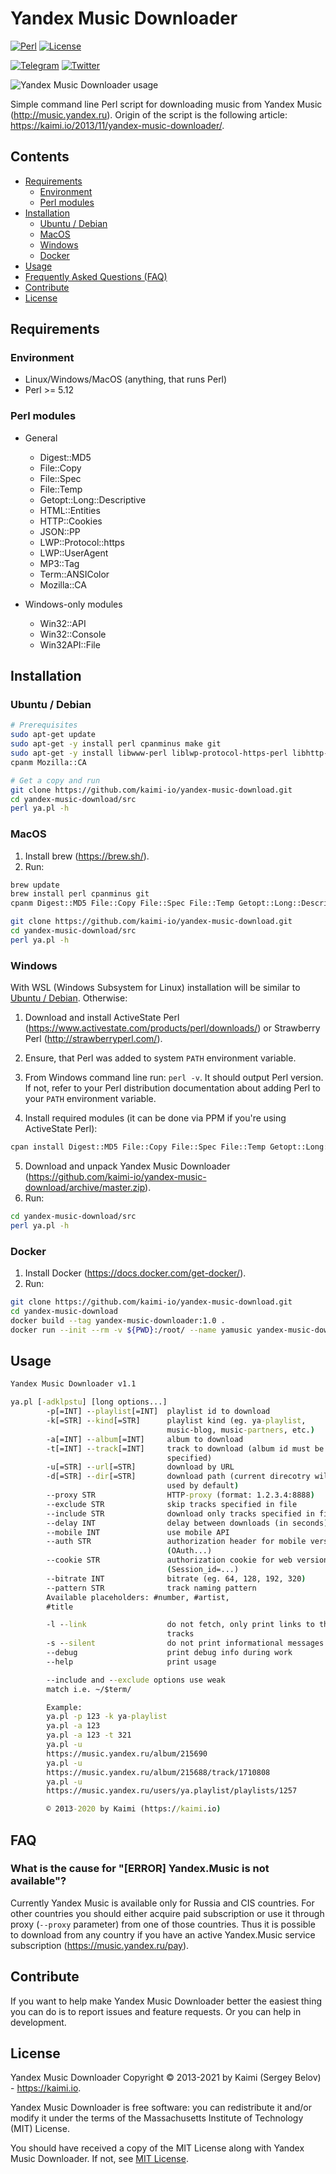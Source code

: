 Yandex Music Downloader
=====================
[![Perl](https://img.shields.io/badge/perl-green.svg)](https://www.perl.org/) [![License](https://img.shields.io/badge/license-MIT-red.svg)](https://raw.githubusercontent.com/kaimi-io/yandex-music-download/master/LICENSE)

[![Telegram](https://img.shields.io/badge/Telegram--lightgrey?logo=telegram&style=social)](https://t.me/kaimi_io)
[![Twitter](https://img.shields.io/twitter/follow/kaimi_io?style=social)](https://twitter.com/kaimi_io)

![Yandex Music Downloader usage](https://github.com/kaimi-io/yandex-music-download/blob/master/usage.gif?raw=true)

Simple command line Perl script for downloading music from Yandex Music (http://music.yandex.ru).
Origin of the script is the following article: https://kaimi.io/2013/11/yandex-music-downloader/.

## Contents
- [Requirements](#Requirements)
  - [Environment](#Environment)
  - [Perl modules](#Perl-modules)
- [Installation](#Installation)
  - [Ubuntu / Debian](#ubuntu--debian)
  - [MacOS](#MacOS)
  - [Windows](#Windows)
  - [Docker](#Docker)
- [Usage](#Usage)
- [Frequently Asked Questions (FAQ)](#FAQ)
- [Contribute](#Contribute)
- [License](#License)

## Requirements
### Environment
* Linux/Windows/MacOS (anything, that runs Perl)
* Perl >= 5.12

### Perl modules
* General
  * Digest::MD5
  * File::Copy
  * File::Spec
  * File::Temp
  * Getopt::Long::Descriptive
  * HTML::Entities
  * HTTP::Cookies
  * JSON::PP
  * LWP::Protocol::https
  * LWP::UserAgent
  * MP3::Tag
  * Term::ANSIColor
  * Mozilla::CA
  
* Windows-only modules
  * Win32::API
  * Win32::Console
  * Win32API::File

## Installation
### Ubuntu / Debian
```bash
# Prerequisites
sudo apt-get update
sudo apt-get -y install perl cpanminus make git
sudo apt-get -y install libwww-perl liblwp-protocol-https-perl libhttp-cookies-perl libhtml-parser-perl libmp3-tag-perl libgetopt-long-descriptive-perl libarchive-zip-perl
cpanm Mozilla::CA

# Get a copy and run
git clone https://github.com/kaimi-io/yandex-music-download.git
cd yandex-music-download/src
perl ya.pl -h
```
### MacOS
1. Install brew (https://brew.sh/).
2. Run:
```bash
brew update
brew install perl cpanminus git
cpanm Digest::MD5 File::Copy File::Spec File::Temp Getopt::Long::Descriptive HTML::Entities HTTP::Cookies JSON::PP LWP::Protocol::https LWP::UserAgent MP3::Tag Term::ANSIColor Mozilla::CA

git clone https://github.com/kaimi-io/yandex-music-download.git
cd yandex-music-download/src
perl ya.pl -h
```
### Windows
With WSL (Windows Subsystem for Linux) installation will be similar to [Ubuntu / Debian](#ubuntu--debian).
Otherwise:
1. Download and install ActiveState Perl (https://www.activestate.com/products/perl/downloads/) or Strawberry Perl (http://strawberryperl.com/).
2. Ensure, that Perl was added to system `PATH` environment variable.
3. From Windows command line run:
```perl -v```. It should output Perl version. If not, refer to your Perl distribution documentation about adding Perl to your `PATH` environment variable.

4. Install required modules (it can be done via PPM if you're using ActiveState Perl):
```bash
cpan install Digest::MD5 File::Copy File::Spec File::Temp Getopt::Long::Descriptive HTML::Entities HTTP::Cookies JSON::PP LWP::Protocol::https LWP::UserAgent MP3::Tag Term::ANSIColor Mozilla::CA Win32::API Win32::Console Win32API::File
```
5. Download and unpack Yandex Music Downloader (https://github.com/kaimi-io/yandex-music-download/archive/master.zip).
6. Run:
```bash
cd yandex-music-download/src
perl ya.pl -h
```

### Docker
1. Install Docker (https://docs.docker.com/get-docker/).
2. Run:
```bash
git clone https://github.com/kaimi-io/yandex-music-download.git
cd yandex-music-download
docker build --tag yandex-music-downloader:1.0 .
docker run --init --rm -v ${PWD}:/root/ --name yamusic yandex-music-downloader:1.0 -d /root --cookie "Session_id=..." -u https://music.yandex.ru/album/215688/track/1710808
```

## Usage
```bat
Yandex Music Downloader v1.1

ya.pl [-adklpstu] [long options...]
        -p[=INT] --playlist[=INT]  playlist id to download
        -k[=STR] --kind[=STR]      playlist kind (eg. ya-playlist,
                                   music-blog, music-partners, etc.)
        -a[=INT] --album[=INT]     album to download
        -t[=INT] --track[=INT]     track to download (album id must be
                                   specified)
        -u[=STR] --url[=STR]       download by URL
        -d[=STR] --dir[=STR]       download path (current direcotry will be
                                   used by default)
        --proxy STR                HTTP-proxy (format: 1.2.3.4:8888)
        --exclude STR              skip tracks specified in file
        --include STR              download only tracks specified in file
        --delay INT                delay between downloads (in seconds)
        --mobile INT               use mobile API
        --auth STR                 authorization header for mobile version
                                   (OAuth...)
        --cookie STR               authorization cookie for web version
                                   (Session_id=...)
        --bitrate INT              bitrate (eg. 64, 128, 192, 320)
        --pattern STR              track naming pattern
        Available placeholders: #number, #artist,
        #title

        -l --link                  do not fetch, only print links to the
                                   tracks
        -s --silent                do not print informational messages
        --debug                    print debug info during work
        --help                     print usage

        --include and --exclude options use weak
        match i.e. ~/$term/

        Example:
        ya.pl -p 123 -k ya-playlist
        ya.pl -a 123
        ya.pl -a 123 -t 321
        ya.pl -u
        https://music.yandex.ru/album/215690
        ya.pl -u
        https://music.yandex.ru/album/215688/track/1710808
        ya.pl -u
        https://music.yandex.ru/users/ya.playlist/playlists/1257

        © 2013-2020 by Kaimi (https://kaimi.io)
```

## FAQ
### What is the cause for "[ERROR] Yandex.Music is not available"?
Currently Yandex Music is available only for Russia and CIS countries. For other countries you should either acquire paid subscription or use it through proxy (```--proxy``` parameter) from one of those countries. Thus it is possible to download from any country if you have an active Yandex.Music service subscription (https://music.yandex.ru/pay).

## Contribute
If you want to help make Yandex Music Downloader better the easiest thing you can do is to report issues and feature requests. Or you can help in development.

## License
Yandex Music Downloader Copyright © 2013-2021 by Kaimi (Sergey Belov) - https://kaimi.io.

Yandex Music Downloader is free software: you can redistribute it and/or modify it under the terms of the Massachusetts Institute of Technology (MIT) License.

You should have received a copy of the MIT License along with Yandex Music Downloader. If not, see [MIT License](LICENSE).
